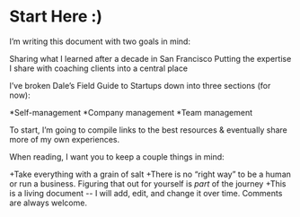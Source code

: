 # Start Here :) 

I’m writing this document with two goals in mind:

Sharing what I learned after a decade in San Francisco
Putting the expertise I share with coaching clients into a central place

I’ve broken Dale’s Field Guide to Startups down into three sections (for now):

*Self-management
*Company management
*Team management 

To start, I’m going to compile links to the best resources & eventually share more of my own experiences.

When reading, I want you to keep a couple things in mind:

+Take everything with a grain of salt
+There is no “right way” to be a human or run a business. Figuring that out for yourself is *part* of the journey 
+This is a living document -- I will add, edit, and change it over time. Comments are always welcome.
